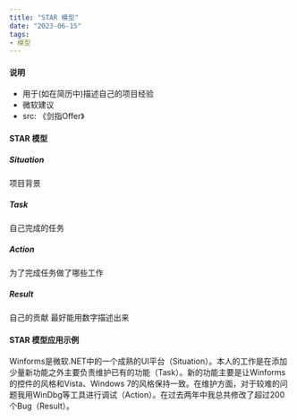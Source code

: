 ```yaml
---
title: "STAR 模型"
date: "2023-06-15"
tags:
- 模型
---
```


#### 说明
- 用于(如在简历中)描述自己的项目经验
- 微软建议
- src: 《剑指Offer》

#### STAR 模型
##### Situation
项目背景
##### Task
自己完成的任务
##### Action
为了完成任务做了哪些工作
##### Result
自己的贡献
最好能用数字描述出来

#### STAR 模型应用示例
Winforms是微软.NET中的一个成熟的UI平台（Situation）。本人的工作是在添加少量新功能之外主要负责维护已有的功能（Task）。新的功能主要是让Winforms的控件的风格和Vista、Windows 7的风格保持一致。在维护方面，对于较难的问题我用WinDbg等工具进行调试（Action）。在过去两年中我总共修改了超过200个Bug（Result）。